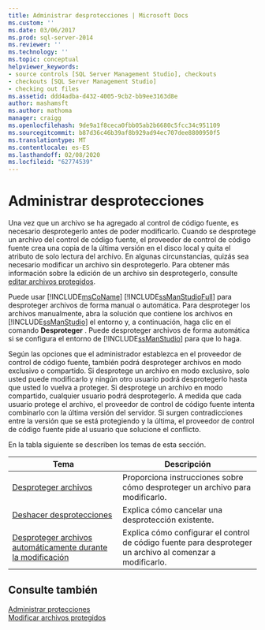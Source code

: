 ```yaml
---
title: Administrar desprotecciones | Microsoft Docs
ms.custom: ''
ms.date: 03/06/2017
ms.prod: sql-server-2014
ms.reviewer: ''
ms.technology: ''
ms.topic: conceptual
helpviewer_keywords:
- source controls [SQL Server Management Studio], checkouts
- checkouts [SQL Server Management Studio]
- checking out files
ms.assetid: ddd4adba-d432-4005-9cb2-bb9ee3163d8e
author: mashamsft
ms.author: mathoma
manager: craigg
ms.openlocfilehash: 9de9a1f8ceca0fbb05ab2b6680c5fcc34c951109
ms.sourcegitcommit: b87d36c46b39af8b929ad94ec707dee8800950f5
ms.translationtype: MT
ms.contentlocale: es-ES
ms.lasthandoff: 02/08/2020
ms.locfileid: "62774539"
---
```

# <a name="manage-checkouts"></a>Administrar desprotecciones
  Una vez que un archivo se ha agregado al control de código fuente, es necesario desprotegerlo antes de poder modificarlo. Cuando se desprotege un archivo del control de código fuente, el proveedor de control de código fuente crea una copia de la última versión en el disco local y quita el atributo de solo lectura del archivo. En algunas circunstancias, quizás sea necesario modificar un archivo sin desprotegerlo. Para obtener más información sobre la edición de un archivo sin desprotegerlo, consulte [editar archivos protegidos](../../2014/database-engine/edit-checked-in-files.md).  
  
 Puede usar [!INCLUDE[msCoName](../includes/msconame-md.md)] [!INCLUDE[ssManStudioFull](../includes/ssmanstudiofull-md.md)] para desproteger archivos de forma manual o automática. Para desproteger los archivos manualmente, abra la solución que contiene los archivos en [!INCLUDE[ssManStudio](../includes/ssmanstudio-md.md)] el entorno y, a continuación, haga clic en el comando **Desproteger** . Puede desproteger archivos de forma automática si se configura el entorno de [!INCLUDE[ssManStudio](../includes/ssmanstudio-md.md)] para que lo haga.  
  
 Según las opciones que el administrador establezca en el proveedor de control de código fuente, también podrá desproteger archivos en modo exclusivo o compartido. Si desprotege un archivo en modo exclusivo, solo usted puede modificarlo y ningún otro usuario podrá desprotegerlo hasta que usted lo vuelva a proteger. Si desprotege un archivo en modo compartido, cualquier usuario podrá desprotegerlo. A medida que cada usuario protege el archivo, el proveedor de control de código fuente intenta combinarlo con la última versión del servidor. Si surgen contradicciones entre la versión que se está protegiendo y la última, el proveedor de control de código fuente pide al usuario que solucione el conflicto.  
  
 En la tabla siguiente se describen los temas de esta sección.  
  
|Tema|Descripción|  
|-----------|-----------------|  
|[Desproteger archivos](../../2014/database-engine/check-out-files.md)|Proporciona instrucciones sobre cómo desproteger un archivo para modificarlo.|  
|[Deshacer desprotecciones](../../2014/database-engine/undo-checkouts.md)|Explica cómo cancelar una desprotección existente.|  
|[Desproteger archivos automáticamente durante la modificación](../../2014/database-engine/automatically-check-out-files-upon-edit.md)|Explica cómo configurar el control de código fuente para desproteger un archivo al comenzar a modificarlo.|  
  
## <a name="see-also"></a>Consulte también  
 [Administrar protecciones](../../2014/database-engine/manage-checkins.md)   
 [Modificar archivos protegidos](../../2014/database-engine/edit-checked-in-files.md)  
  
  
